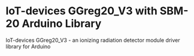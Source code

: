 # IoT-devices GGreg20_V3 with SBM-20 Arduino Library

IoT-devices GGreg20_V3 - an ionizing radiation detector module driver library for Arduino
